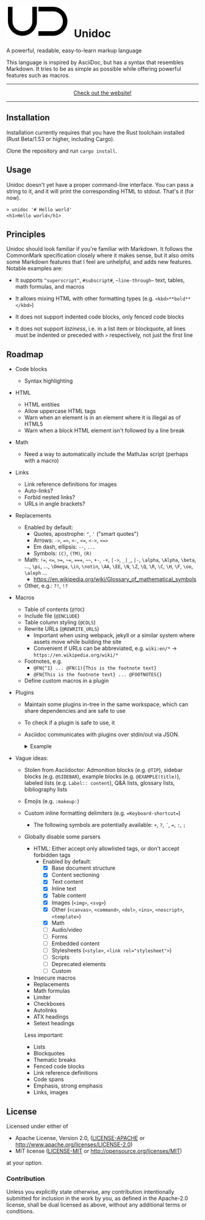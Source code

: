 # ![Logo](doc/ud.svg)&nbsp; Unidoc

A powerful, readable, easy-to-learn markup language

This language is inspired by AsciiDoc, but has a syntax that resembles Markdown. It tries to be as simple as possible while offering powerful features such as macros.

<div align="center">
  <hr>
  <a href="https://aloso.github.io/unidoc/">Check out the website!</a>
  <hr>
</div>

## Installation

Installation currently requires that you have the Rust toolchain installed (Rust Beta/1.53 or higher, including Cargo).

Clone the repository and run `cargo install`.

## Usage

Unidoc doesn't yet have a proper command-line interface. You can pass a string to it, and it will print the corresponding HTML to stdout. That's it (for now).

```shell
> unidoc '# Hello world'
<h1>Hello world</h1>
```

## Principles

Unidoc should look familiar if you're familiar with Markdown. It follows the CommonMark specification closely where it makes sense, but it also omits some Markdown features that I feel are unhelpful, and adds new features. Notable examples are:

* It supports `^superscript^`, `#subscript#`, `~line-through~` text, tables, math formulas, and macros

* It allows mixing HTML with other formatting types (e.g. `<kbd>**bold**</kbd>`)

* It does not support indented code blocks, only fenced code blocks

* It does not support _laziness_, i.e. in a list item or blockquote,
  all lines must be indented or preceded with `>` respectively, not just the first line

## Roadmap

* Code blocks
  * Syntax highlighting

* HTML
  * HTML entities
  * Allow uppercase HTML tags
  * Warn when an element is in an element where it is illegal as of HTML5
  * Warn when a block HTML element isn't followed by a line break

* Math
  * Need a way to automatically include the MathJax script (perhaps with a macro)

* Links
  * Link reference definitions for images
  * Auto-links?
  * Forbid nested links?
  * URLs in angle brackets?

* Replacements
  * Enabled by default:
    * Quotes, apostrophe: `"`, `'` ("smart quotes")
    * Arrows: `->`, `=>`, `<-`, `<=`, `<->`, `<=>`
    * Em dash, ellipsis: `--`, `...`
    * Symbols: `(C)`, `(TM)`, `(R)`
  * Math:
    `!=`, `<=`, `>=`, `~=`, `===`, `~~`, `+-`, `-+`, `|->`, `_|_`, `|-`,
    `\alpha`, `\Alpha`, `\beta`, ..., `\pi`, ..., `\Omega`,
    `\in`, `\notin`, `\AA`, `\EE`, `\N`, `\Z`, `\Q`, `\R`, `\C`, `\H`, `\F`, `\oo`, `\aleph` ...
    * <https://en.wikipedia.org/wiki/Glossary_of_mathematical_symbols>
  * Other, e.g.: `?!`, `!?`

* Macros
  * Table of contents (`@TOC`)
  * Include file (`@INCLUDE`)
  * Table column styling (`@COLS`)
  * Rewrite URLs (`@REWRITE_URLS`)
    * Important when using webpack, jekyll or a similar system where assets move while building the site
    * Convenient if URLs can be abbreviated, e.g. `wiki:en/*` -> `https://en.wikipedia.org/wiki/*`
  * Footnotes, e.g.
    * `@FN{^1} ... @FN(1){This is the footnote text}`
    * `@FN{This is the footnote text} ... @FOOTNOTES{}`
  * Define custom macros in a plugin

* Plugins
  * Maintain some plugins in-tree in the same workspace, which can share dependencies and are safe to use
  * To check if a plugin is safe to use, it
  * Asciidoc communicates with plugins over stdin/out via JSON.

    <details><summary>Example</summary>

    ```json
    {
      "status": "connect",
      "api_version": "1.4",
      "auth_challenge": "f73d287a",
    }
    {
      "status": "connect",
      "plugin_name": "hello-world",
      "plugin_version": "1.1",
      "safe": true,
      "auth_token": "7245a74b57e57c5",
    }
    {
      "status": "ok"
    }
    {
      "status": "ok",
      "actions": [
        {
          "type": "register substitution",
          "name": "coypright",
          "find": "(C)",
          "replace": "&copy;",
        },
        {
          "type": "register substitution",
          "name": "ellipsis",
          "find": "...",
          "replace": "&hellip;",
          "validate": true
        },
        {
          "type": "register macro",
          "name": "FOO"
        }
      ]
    }
    {
      "status": "close"
    }
    ```

    </details>

* Vague ideas:
  * Stolen from Asciidoctor: Admonition blocks (e.g. `@TIP`), sidebar blocks (e.g. `@SIDEBAR`), example blocks (e.g. `@EXAMPLE(title)`), labeled lists (e.g. `Label:: content`), Q&A lists, glossary lists, bibliography lists
  * Emojis (e.g. `:makeup:`)
  * Custom inline formatting delimiters (e.g. `=Keyboard-shortcut=`)
    * The following symbols are potentially available: `+`, `?`, `´`, `=`, `:`, `;`
  * Globally disable some parsers
    * HTML: Either accept only allowlisted tags, or don't accept forbidden tags
      * Enabled by default:
        - [x] Base document structure
        - [x] Content sectioning
        - [x] Text content
        - [x] Inline text
        - [x] Table content
        - [x] Images (`<img>`, `<svg>`)
        - [x] Other (`<canvas>`, `<command>`, `<del>`, `<ins>`, `<noscript>`, `<template>`)
        - [x] Math
        - [ ] Audio/video
        - [ ] Forms
        - [ ] Embedded content
        - [ ] Stylesheets (`<style>`, `<link rel="stylesheet">`)
        - [ ] Scripts
        - [ ] Deprecated elements
        - [ ] Custom
    * Insecure macros
    * Replacements
    * Math formulas
    * Limiter
    * Checkboxes
    * Autolinks
    * ATX headings
    * Setext headings

    Less important:

    - Lists
    - Blockquotes
    - Thematic breaks
    - Fenced code blocks
    - Link reference definitions
    - Code spans
    - Emphasis, strong emphasis
    - Links, images

## License

Licensed under either of

* Apache License, Version 2.0, ([LICENSE-APACHE](LICENSE-APACHE) or http://www.apache.org/licenses/LICENSE-2.0)
* MIT license ([LICENSE-MIT](LICENSE-MIT) or http://opensource.org/licenses/MIT)

at your option.

### Contribution

Unless you explicitly state otherwise, any contribution intentionally
submitted for inclusion in the work by you, as defined in the Apache-2.0
license, shall be dual licensed as above, without any additional terms or
conditions.
